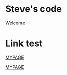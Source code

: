 # Steve's code 

Welcome


# Link test

[MYPAGE](https://sshtel.github.io/MYPAGE)

[MYPAGE](./MYPAGE)
